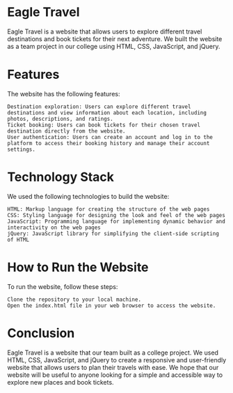 # Eagle Travel

Eagle Travel is a website that allows users to explore different travel destinations and book tickets for their next adventure. We built the website as a team project in our college using HTML, CSS, JavaScript, and jQuery.
# Features

The website has the following features:

    Destination exploration: Users can explore different travel destinations and view information about each location, including photos, descriptions, and ratings.
    Ticket booking: Users can book tickets for their chosen travel destination directly from the website.
    User authentication: Users can create an account and log in to the platform to access their booking history and manage their account settings.

# Technology Stack

We used the following technologies to build the website:

    HTML: Markup language for creating the structure of the web pages
    CSS: Styling language for designing the look and feel of the web pages
    JavaScript: Programming language for implementing dynamic behavior and interactivity on the web pages
    jQuery: JavaScript library for simplifying the client-side scripting of HTML

# How to Run the Website

To run the website, follow these steps:

    Clone the repository to your local machine.
    Open the index.html file in your web browser to access the website.

# Conclusion

Eagle Travel is a website that our team built as a college project. We used HTML, CSS, JavaScript, and jQuery to create a responsive and user-friendly website that allows users to plan their travels with ease. We hope that our website will be useful to anyone looking for a simple and accessible way to explore new places and book tickets.
